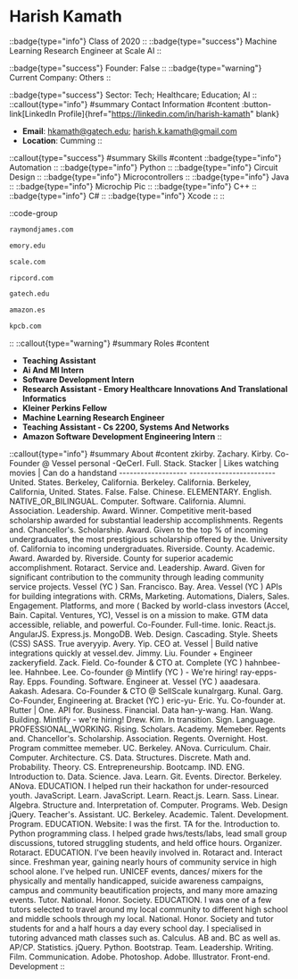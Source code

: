 # Harish Kamath
::badge{type="info"}
Class of 2020
::
::badge{type="success"}
Machine Learning Research Engineer at Scale AI
::

::badge{type="success"}
Founder: False
::
::badge{type="warning"}
Current Company: Others
::

::badge{type="success"}
Sector: Tech; Healthcare; Education; AI
::
::callout{type="info"}
#summary
Contact Information
#content
:button-link[LinkedIn Profile]{href="https://linkedin.com/in/harish-kamath" blank}
- **Email**: hkamath@gatech.edu; harish.k.kamath@gmail.com
- **Location**: Cumming
::

::callout{type="success"}
#summary
Skills
#content
::badge{type="info"}
Automation
::
::badge{type="info"}
Python
::
::badge{type="info"}
Circuit Design
::
::badge{type="info"}
Microcontrollers
::
::badge{type="info"}
Java
::
::badge{type="info"}
Microchip Pic
::
::badge{type="info"}
C++
::
::badge{type="info"}
C#
::
::badge{type="info"}
Xcode
::
::

::code-group
```bash [Raymond James]
raymondjames.com
```
```bash [Emory University]
emory.edu
```
```bash [Scale AI]
scale.com
```
```bash [Ripcord]
ripcord.com
```
```bash [Georgia Tech]
gatech.edu
```
```bash [Amazon.com]
amazon.es
```
```bash [Kleiner Perkins Caufield & Byers]
kpcb.com
```
::
::callout{type="warning"}
#summary
Roles
#content
- **Teaching Assistant**
- **Ai And Ml Intern**
- **Software Development Intern**
- **Research Assistant - Emory Healthcare Innovations And Translational Informatics**
- **Kleiner Perkins Fellow**
- **Machine Learning Research Engineer**
- **Teaching Assistant - Cs 2200, Systems And Networks**
- **Amazon Software Development Engineering Intern**
::

::callout{type="info"}
#summary
About
#content
zkirby. Zachary. Kirby. Co-Founder @ Vessel personal -QeCerI. Full. Stack. Stacker | Likes watching movies | Can do a handstand ------------------- ------------------------ United. States. Berkeley, California. Berkeley. California. Berkeley, California, United. States. False. False. Chinese. ELEMENTARY. English. NATIVE_OR_BILINGUAL. Computer. Software. California. Alumni. Association. Leadership. Award. Winner. Competitive merit-based scholarship awarded for substantial leadership accomplishments. Regents and. Chancellor's. Scholarship. Award. Given to the top % of incoming undergraduates, the most prestigious scholarship offered by the. University of. California to incoming undergraduates. Riverside. County. Academic. Award. Awarded by. Riverside. County for superior academic accomplishment. Rotaract. Service and. Leadership. Award. Given for significant contribution to the community through leading community service projects. Vessel (YC ) San. Francisco. Bay. Area. Vessel (YC ) APIs for building integrations with. CRMs, Marketing. Automations, Dialers, Sales. Engagement. Platforms, and more ( Backed by world-class investors (Accel, Bain. Capital. Ventures, YC), Vessel is on a mission to make. GTM data accessible, reliable, and powerful. Co-Founder. Full-time. Ionic. React.js. AngularJS. Express.js. MongoDB. Web. Design. Cascading. Style. Sheets (CSS) SASS. True averyyip. Avery. Yip. CEO at. Vessel | Build native integrations quickly at vessel.dev. Jimmy. Liu. Founder + Engineer zackeryfield. Zack. Field. Co-founder & CTO at. Complete (YC ) hahnbee-lee. Hahnbee. Lee. Co-founder @ Mintlify (YC ) - We're hiring! ray-epps- Ray. Epps. Founding. Software. Engineer at. Vessel (YC ) aaadesara. Aakash. Adesara. Co-Founder & CTO @ SellScale kunalrgarg. Kunal. Garg. Co-Founder, Engineering at. Bracket (YC ) eric-yu- Eric. Yu. Co-founder at. Rutter | One. API for. Business. Financial. Data han-y-wang. Han. Wang. Building. Mintlify - we're hiring! Drew. Kim. In transition. Sign. Language. PROFESSIONAL_WORKING. Rising. Scholars. Academy. Memeber. Regents and. Chancellor's. Scholarship. Association. Regents. Overnight. Host. Program committee memeber. UC. Berkeley. ANova. Curriculum. Chair. Computer. Architecture. CS. Data. Structures. Discrete. Math and. Probability. Theory. CS. Entrepreneurship. Bootcamp. IND. ENG. Introduction to. Data. Science. Java. Learn. Git. Events. Director. Berkeley. ANova. EDUCATION. I helped run their hackathon for under-resourced youth. JavaScript. Learn. JavaScript. Learn. React.js. Learn. Sass. Linear. Algebra. Structure and. Interpretation of. Computer. Programs. Web. Design jQuery. Teacher's. Assistant. UC. Berkeley. Academic. Talent. Development. Program. EDUCATION. Website: I was the first. TA for the. Introduction to. Python programming class. I helped grade hws/tests/labs, lead small group discussions, tutored struggling students, and held office hours. Organizer. Rotaract. EDUCATION. I've been heavily involved in. Rotaract and. Interact since. Freshman year, gaining nearly hours of community service in high school alone. I've helped run. UNICEF events, dances/ mixers for the physically and mentally handicapped, suicide awareness campaigns, campus and community beautification projects, and many more amazing events. Tutor. National. Honor. Society. EDUCATION. I was one of a few tutors selected to travel around my local community to different high school and middle schools through my local. National. Honor. Society and tutor students for and a half hours a day every school day. I specialised in tutoring advanced math classes such as. Calculus. AB and. BC as well as. AP/CP. Statistics. jQuery. Python. Bootstrap. Team. Leadership. Writing. Film. Communication. Adobe. Photoshop. Adobe. Illustrator. Front-end. Development
::
